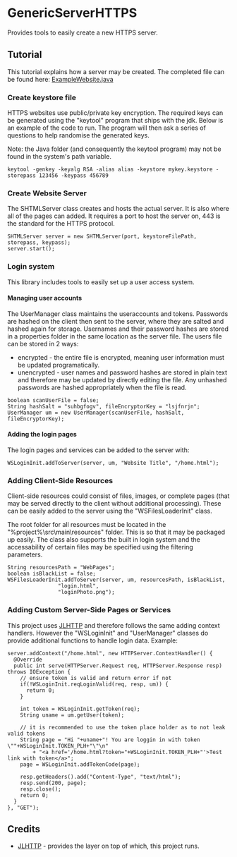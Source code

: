 # GenericServerHTTPS
Provides tools to easily create a new HTTPS server.

## Tutorial
This tutorial explains how a server may be created. The completed file can be found here: [ExampleWebsite.java](https://github.com/Sf298/GenericServerHTTPS/blob/master/src/main/java/com/sf298/genericwebserver/ExampleWebsite.java)

### Create keystore file
HTTPS websites use public/private key encryption. The required keys can be generated using the "keytool" program that ships with the jdk. Below is an example of the code to run. The program will then ask a series of questions to help randomise the generated keys.

Note: the Java folder (and consequently the keytool program) may not be found in the system's path variable.
~~~~
keytool -genkey -keyalg RSA -alias alias -keystore mykey.keystore -storepass 123456 -keypass 456789
~~~~

### Create Website Server
The SHTMLServer class creates and hosts the actual server. It is also where all of the pages can added. It requires a port to host the server on, 443 is the standard for the HTTPS protocol.
~~~~
SHTMLServer server = new SHTMLServer(port, keystoreFilePath, storepass, keypass);
server.start();
~~~~

### Login system
This library includes tools to easily set up a user access system. 

#### Managing user accounts
The UserManager class maintains the useraccounts and tokens. Passwords are hashed on the client then sent to the server, where they are salted and hashed again for storage. Usernames and their password hashes are stored in a properties folder in the same location as the server file. The users file can be stored in 2 ways:
 * encrypted - the entire file is encrypted, meaning user information must be updated programatically.
 * unencrypted - user names and password hashes are stored in plain text and therefore may be updated by directly editing the file. Any unhashed passwords are hashed appropriately when the file is read.
~~~~
boolean scanUserFile = false;
String hashSalt = "suhbgfogv", fileEncryptorKey = "lsjfnrjn";
UserManager um = new UserManager(scanUserFile, hashSalt, fileEncryptorKey);
~~~~

#### Adding the login pages
The login pages and services can be added to the server with:
~~~~
WSLoginInit.addToServer(server, um, "Website Title", "/home.html");
~~~~


### Adding Client-Side Resources
Client-side resources could consist of files, images, or complete pages (that may be served directly to the client without additional processing). These can be easily added to the server using the "WSFilesLoaderInit" class.

The root folder for all resources must be located in the "%project%\src\main\resources" folder. This is so that it may be packaged up easily. The class also supports the built in login system and the accessability of certain files may be specified using the filtering parameters.
~~~~
String resourcesPath = "WebPages";
boolean isBlackList = false;
WSFilesLoaderInit.addToServer(server, um, resourcesPath, isBlackList,
				"login.html",
				"loginPhoto.png");
~~~~

### Adding Custom Server-Side Pages or Services
This project uses [JLHTTP](https://www.freeutils.net/source/jlhttp/) and therefore follows the same adding context handlers. However the "WSLoginInit" and "UserManager" classes do provide additional functions to handle login data. Example:
~~~~
server.addContext("/home.html", new HTTPServer.ContextHandler() {
  @Override
  public int serve(HTTPServer.Request req, HTTPServer.Response resp) throws IOException {
    // ensure token is valid and return error if not
    if(!WSLoginInit.reqLoginValid(req, resp, um)) {
      return 0;
    }

    int token = WSLoginInit.getToken(req);
    String uname = um.getUser(token);

    // it is recommended to use the token place holder as to not leak valid tokens
    String page = "Hi "+uname+"! You are loggin in with token \""+WSLoginInit.TOKEN_PLH+"\"\n"
        + "<a href='/home.html?token="+WSLoginInit.TOKEN_PLH+"'>Test link with token</a>";
    page = WSLoginInit.addTokenCode(page);

    resp.getHeaders().add("Content-Type", "text/html");
    resp.send(200, page);
    resp.close();
    return 0;
  }
}, "GET");
~~~~

## Credits
 * [JLHTTP](https://www.freeutils.net/source/jlhttp/) - provides the layer on top of which, this project runs.

